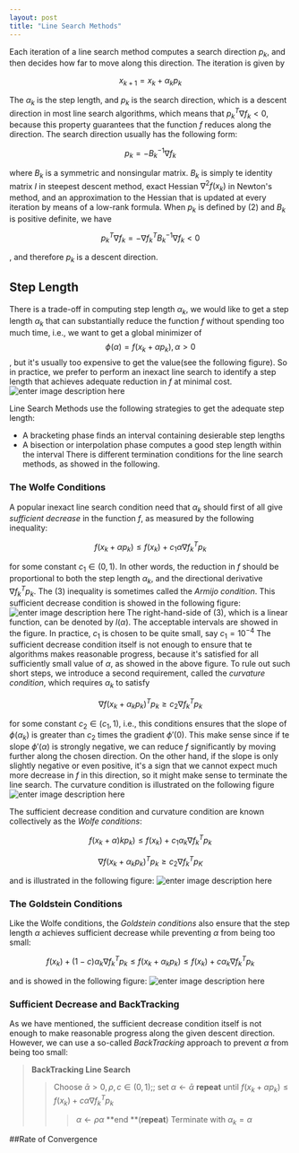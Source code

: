 ```yaml
---
layout: post
title: "Line Search Methods"
---
```



Each iteration of a line search method computes a search direction $p_k$, and then decides how far to move along this direction. The iteration is given by

$$x_{k+1}=x_k + \alpha_k p_k\tag{1}$$

The $\alpha_k$ is the step length, and $p_k$ is the search direction, which is a descent direction in most line search algorithms, which means that $p_k^T\nabla f_k < 0$,  because this property guarantees that the function $f$ reduces along the direction. The search direction usually has the following form:

$$p_k=-B_k^{-1}\nabla f_k\tag{2}$$

where $B_k$ is a symmetric and nonsingular matrix. $B_k$ is simply te identity matrix $I$ in steepest descent method, exact Hessian $\nabla^2 f(x_k)$  in Newton's method, and an approximation to the Hessian that is updated at every iteration by means of a low-rank formula.
When $p_k$ is defined by $(2)$ and $B_k$ is positive definite, we have 

$$p_k^T\nabla f_k =-\nabla f_k^TB_k^{-1}\nabla f_k < 0$$

, and therefore $p_k$ is a descent direction.

## Step Length

There is a trade-off in computing step length $\alpha_k$, we would like to get a step length $\alpha_k$ that can substantially reduce the function $f$ without spending too much time, i.e., we want to get a global minimizer of $$\phi(\alpha) = f(x_k + \alpha p_k), \alpha > 0$$, but it's usually too expensive to get the value(see the following figure). So in practice, we prefer to perform an inexact line search to identify a step length that achieves adequate reduction in $f$ at minimal cost.
![enter image description here](https://lh3.googleusercontent.com/83JInNCEuvx_VL-dFjhTr0B0w3lcuaflvPT7STs-DQc=s0 "Screen Shot 2015-08-09 at 下午06.14.40.png")

Line Search Methods use the following strategies to get the adequate step length:
   - A bracketing phase finds an interval containing desierable step lengths
   - A bisection or interpolation phase computes a good step length within the interval
There is different termination conditions for the line search methods, as showed in the following.

### The Wolfe Conditions
A popular inexact line search condition need that $\alpha_k$ should first of all give *sufficient decrease* in the function $f$, as measured by the following inequality:

$$f(x_k + \alpha p_k) \leq f(x_k) + c_1\alpha \nabla f_k^Tp_k$$

for some constant $c_1 \in (0, 1)$. In other words, the reduction in $f$ should be proportional to both the step length $\alpha_k$, and the directional derivative $\nabla f_k^Tp_k \tag{3}$. The $(3)$ inequality is sometimes called the *Armijo condition*. This sufficient decrease condition is showed in the following figure:
![enter image description here](https://lh3.googleusercontent.com/whPcGe44NLU06n5PFZF5QSk5yCL1w_l2KjvsRkwhcyA=s0 "Screen Shot 2015-08-09 at 下午06.14.59.png")
 The right-hand-side of $(3)$, which is a linear function, can be denoted by $l(\alpha)$. The acceptable intervals are showed in the figure. In practice, $c_1$ is chosen to be quite small, say $c_1=10^{-4}$
The sufficient decrease condition itself is not enough to ensure that te algorithms makes reasonable progress, because it's satisfied for all sufficiently small value of $\alpha$, as showed in the above figure. To rule out such short steps, we introduce a second requirement, called the *curvature condition*, which requires $\alpha_k$ to satisfy

$$\nabla f(x_k + \alpha_k p_k)^Tp_k \geq c_2 \nabla f_k^Tp_k$$

 for some constant $c_2 \in (c_1, 1)$, i.e., this conditions ensures that the slope of $\phi(\alpha_k)$ is greater than $c_2$ times the gradient $\phi'(0)$.
This make sense since if te slope $\phi'(\alpha)$ is strongly negative, we can reduce $f$ significantly by moving further along the chosen direction. On the other hand, if the slope is only slightly negative or even positive, it's a sign that we cannot expect much more decrease in $f$ in this direction, so it might make sense to terminate the line search. The curvature condition is illustrated on the following figure
![enter image description here](https://lh3.googleusercontent.com/WdEEesKctLlcmcFaj-NNCvs5Ym4_81VhYvDt8ljpCPc=s0 "Screen Shot 2015-08-09 at 下午06.15.05.png")

The sufficient decrease condition and curvature condition are known collectively as the *Wolfe conditions*:

$$f(x_k + \alpha)kp_k) \leq f(x_k) + c_1 \alpha_k\nabla f_k^Tp_k \tag{4}$$

$$\nabla f(x_k + \alpha_kp_k)^Tp_k \geq c_2\nabla f_k^Tp_K \tag{5}$$

and is illustrated in the following figure:
![enter image description here](https://lh3.googleusercontent.com/cEQAj4MegLh_4tAEQ0flYpfm7FWXif4CKMBTDwfAnG4=s0 "Screen Shot 2015-08-09 at 下午06.15.12.png")

### The Goldstein Conditions
Like the Wolfe conditions, the *Goldstein conditions* also ensure that the step length $\alpha$ achieves sufficient decrease while preventing $\alpha$ from being too small:

$$f(x_k) + (1-c)\alpha_k\nabla f_k^Tp_k \leq f(x_k + \alpha_kp_k) \leq f(x_k) + c\alpha_k \nabla f_k^Tp_k$$

and is showed in the following figure:
![enter image description here](https://lh3.googleusercontent.com/H2J6x6a_C4EFKjY6oCVcDe2y8iaC9W8V8yEQB-xtdPk=s0 "Screen Shot 2015-08-09 at 下午06.15.22.png")

### Sufficient Decrease and BackTracking

As we have mentioned, the sufficient decrease condition itself is not enough to make reasonable progress along the given descent direction. However, we can use a so-called *BackTracking* approach to prevent $\alpha$ from being too small:

   > **BackTracking Line Search**
   > > Choose $\bar{\alpha} > 0,  \rho, c \in (0, 1);$; set $\alpha \gets \bar{\alpha}$
   > > **repeat** until $f(x_k + \alpha p_k) \leq f(x_k) + c\alpha \nabla f_k^Tp_k$
   > > > $\alpha \gets \rho \alpha$
   > > **end **(**repeat**)
   > > Terminate with $\alpha_k = \alpha$

##Rate of Convergence
